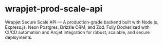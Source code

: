 # wrapjet-prod-scale-api
Wrapjet Secure Scale API — A production-grade backend built with Node.js, Express.js, Neon Postgres, Drizzle ORM, and Zod. Fully Dockerized with CI/CD automation and Arcjet integration for robust, scalable, and secure deployments.
